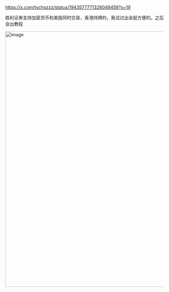 https://x.com/tychozzz/status/1943577771328049458?s=19

胜利证券支持加密货币和美股同时交易，香港持牌的，我试过出金挺方便的。之后会出教程

<img width="900" height="812" alt="image" src="https://github.com/user-attachments/assets/f8dd1386-bb31-4978-9296-c1bab7dd8779" />


